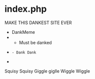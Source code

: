 # index.php
MAKE THIS DANKEST SITE EVER
  - DankMeme
  -   - Must be danked
  -     - Dank Dank
  -     
  
Squisy Squisy
Giggle giglle
Wiggle Wiggle
